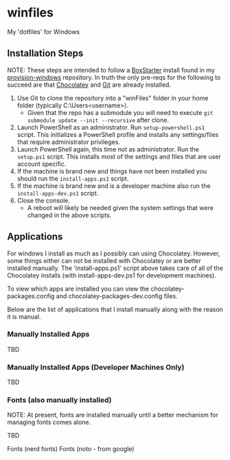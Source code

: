 # winfiles

My 'dotfiles' for Windows

## Installation Steps

NOTE: These steps are intended to follow a [BoxStarter](http://boxstarter.org) install found in my [provision-windows](https://github.com/brennanfee/provision-windows) repository.  In truth the only pre-reqs for the following to succeed are that [Chocolatey](https://chocolatey.org) and [Git](https://git-scm.com) are already installed.

1. Use Git to clone the repository into a "winFiles" folder in your home folder (typically C:\Users\<username>).
    * Given that the repo has a submodule you will need to execute `git submodule update --init --recursive` after clone.
1. Launch PowerShell as an administrator.  Run `setup-powershell.ps1` script.  This initializes a PowerShell profile and installs any settings/files that require administrator privileges.
1. Launch PowerShell again, this time not as administrator.  Run the `setup.ps1` script. This installs most of the settings and files that are user account specific.
1. If the machine is brand new and things have not been installed you should run the `install-apps.ps1` script.
1. If the machine is brand new and is a developer machine also run the `install-apps-dev.ps1` script.
1. Close the console.
    * A reboot will likely be needed given the system settings that were changed in the above scripts.

## Applications

For windows I install as much as I possibly can using Chocolatey.  However, some things either can not be installed with Chocolatey or are better installed manually.  The 'install-apps.ps1' script above takes care of all of the Chocolatey installs (with install-apps-dev.ps1 for development machines).

To view which apps are installed you can view the chocolatey-packages.config and chocolatey-packages-dev.config files.

Below are the list of applications that I install manually along with the reason it is manual.

### Manually Installed Apps

TBD

### Manually Installed Apps (Developer Machines Only)

TBD

### Fonts (also manually installed)

NOTE: At present, fonts are installed manually until a better mechanism for managing fonts comes alone.

TBD

Fonts (nerd fonts)
Fonts (noto - from google)
